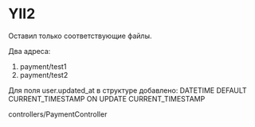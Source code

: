 # YII2

Оставил только соответствующие файлы.

Два адреса:
1) payment/test1
2) payment/test2


Для поля user.updated_at в структуре добавлено: DATETIME DEFAULT CURRENT_TIMESTAMP ON UPDATE CURRENT_TIMESTAMP


controllers/PaymentController
